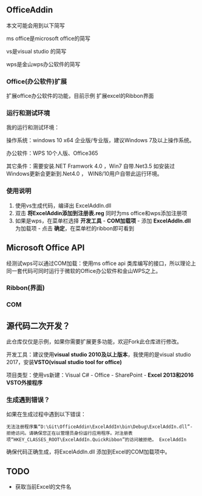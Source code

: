 

## OfficeAddin

本文可能会用到以下简写

ms office是microsoft office的简写

vs是visual studio 的简写

wps是金山wps办公软件的简写

### Office(办公软件)扩展

扩展office办公软件的功能，目前示例 扩展excel的Ribbon界面

### 运行和测试环境

我的运行和测试环境：

操作系统：windows 10 x64 企业版/专业版，建议Windows 7及以上操作系统。

办公软件：WPS 10个人版、Office365

其它条件：需要安装.NET Framwork 4.0 ，Win7 自带.Net3.5 如安装过Windows更新会更新到.Net4.0 ， WIN8/10用户自带此运行环境。

### 使用说明

1. 使用vs生成代码，编译出 ExcelAddIn.dll
2. 双击 **将ExcelAddin添加到注册表.reg**  同时为ms office和wps添加注册项
3. 如果是wps，在菜单栏选择 **开发工具** - **COM加载项** - 添加 **ExcelAddIn.dll** 为加载项 - 点击 **确定**，在菜单栏的ribbon即可看到

## Microsoft Office API

经测试wps可以通过COM加载：使用ms office  api 类库编写的接口，所以理论上同一套代码可同时运行于微软的Office办公软件和金山WPS之上。

### Ribbon(界面)

### COM

## 源代码二次开发？

此仓库仅仅是示例，如果你需要扩展更多功能，欢迎Fork此仓库进行修改。

开发工具：建议使用**visual studio 2010及以上版本**，我使用的是visual studio 2017，安装**VSTO(visual studio tool for office)**

项目类型：使用vs新建：Visual C# - Office - SharePoint  - **Excel 2013和2016 VSTO外接程序**

### 生成遇到错误？

如果在生成过程中遇到以下错误：

``` shell
无法注册程序集“D:\Git\OfficeAddin\ExcelAddIn\bin\Debug\ExcelAddIn.dll”- 拒绝访问。请确保您正在以管理员身份运行应用程序。对注册表项“HKEY_CLASSES_ROOT\ExcelAddIn.QuickRibbon”的访问被拒绝。	ExcelAddIn		
```
确保代码正确生成，将ExcelAddIn.dll 添加到Excel的COM加载项中。



## TODO

- 获取当前Excel的文件名